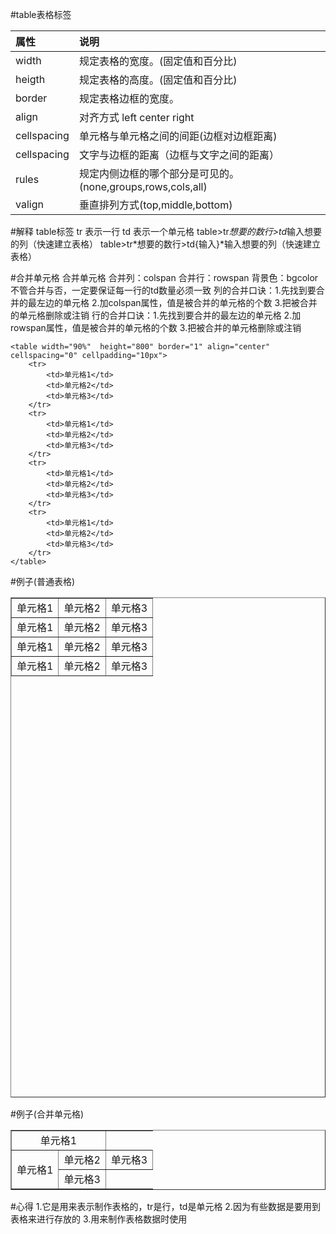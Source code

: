 #table表格标签

|属性|说明|
|:-  |:-  |
|width|规定表格的宽度。(固定值和百分比)|
|heigth|规定表格的高度。(固定值和百分比)|
|border|规定表格边框的宽度。|
|align|对齐方式 left center right|
|cellspacing|单元格与单元格之间的间距(边框对边框距离)|
|cellspacing|文字与边框的距离（边框与文字之间的距离）|
|rules|规定内侧边框的哪个部分是可见的。(none,groups,rows,cols,all)|
|valign|垂直排列方式(top,middle,bottom)|

#解释
        table标签
        	tr 表示一行
        	td 表示一个单元格
        	table>tr*想要的数行>td*输入想要的列（快速建立表格）
        	table>tr*想要的数行>td{输入}*输入想要的列（快速建立表格）





#合并单元格
    合并单元格
    合并列：colspan
    合并行：rowspan
    背景色：bgcolor
    不管合并与否，一定要保证每一行的td数量必须一致
    列的合并口诀：1.先找到要合并的最左边的单元格
               2.加colspan属性，值是被合并的单元格的个数
               3.把被合并的单元格删除或注销
    行的合并口诀：1.先找到要合并的最左边的单元格
               2.加rowspan属性，值是被合并的单元格的个数
               3.把被合并的单元格删除或注销


```
<table width="90%"  height="800" border="1" align="center" cellspacing="0" cellpadding="10px">
	<tr>
		<td>单元格1</td>
		<td>单元格2</td>
		<td>单元格3</td>
	</tr>
	<tr>
		<td>单元格1</td>
		<td>单元格2</td>
		<td>单元格3</td>
	</tr>
	<tr>
		<td>单元格1</td>
		<td>单元格2</td>
		<td>单元格3</td>
	</tr>
	<tr>
		<td>单元格1</td>
		<td>单元格2</td>
		<td>单元格3</td>
	</tr>
</table>
```
#例子(普通表格)
<table width="90%"  height="800" border="1" align="center" cellspacing="0" cellpadding="10px">
	<tr>
		<td>单元格1</td>
		<td>单元格2</td>
		<td>单元格3</td>
	</tr>
	<tr>
		<td>单元格1</td>
		<td>单元格2</td>
		<td>单元格3</td>
	</tr>
	<tr>
		<td>单元格1</td>
		<td>单元格2</td>
		<td>单元格3</td>
	</tr>
	<tr>
		<td>单元格1</td>
		<td>单元格2</td>
		<td>单元格3</td>
	</tr>
</table>
#例子(合并单元格)
<table border="1" align="center">
	<tr>
		<td align="center" colspan="2">单元格1</td>
		<!--<td align="center">单元格2</td>
		<td align="center">单元格3</td>-->
	</tr>
	<tr>
		<td align="center" rowspan="2">单元格1</td>
		<td align="center">单元格2</td>
		<td align="center">单元格3</td>
	</tr>
	<tr>
		<!--<td align="center">单元格1</td>
		<td align="center">单元格2</td>-->
		<td align="center">单元格3</td>
	</tr>
</table>
#心得
1.它是用来表示制作表格的，tr是行，td是单元格
2.因为有些数据是要用到表格来进行存放的
3.用来制作表格数据时使用